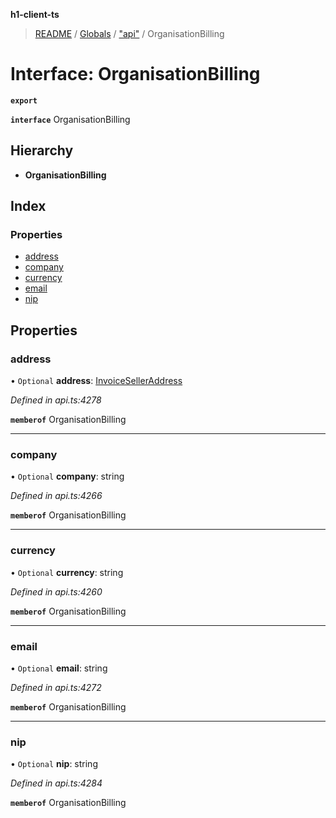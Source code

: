 **h1-client-ts**

> [README](../README.md) / [Globals](../globals.md) / ["api"](../modules/_api_.md) / OrganisationBilling

# Interface: OrganisationBilling

**`export`** 

**`interface`** OrganisationBilling

## Hierarchy

* **OrganisationBilling**

## Index

### Properties

* [address](_api_.organisationbilling.md#address)
* [company](_api_.organisationbilling.md#company)
* [currency](_api_.organisationbilling.md#currency)
* [email](_api_.organisationbilling.md#email)
* [nip](_api_.organisationbilling.md#nip)

## Properties

### address

• `Optional` **address**: [InvoiceSellerAddress](_api_.invoiceselleraddress.md)

*Defined in api.ts:4278*

**`memberof`** OrganisationBilling

___

### company

• `Optional` **company**: string

*Defined in api.ts:4266*

**`memberof`** OrganisationBilling

___

### currency

• `Optional` **currency**: string

*Defined in api.ts:4260*

**`memberof`** OrganisationBilling

___

### email

• `Optional` **email**: string

*Defined in api.ts:4272*

**`memberof`** OrganisationBilling

___

### nip

• `Optional` **nip**: string

*Defined in api.ts:4284*

**`memberof`** OrganisationBilling
